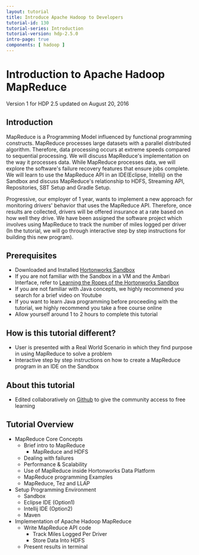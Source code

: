 ```yaml
---
layout: tutorial
title: Introduce Apache Hadoop to Developers
tutorial-id: 130
tutorial-series: Introduction
tutorial-version: hdp-2.5.0
intro-page: true
components: [ hadoop ]
---
```


# Introduction to Apache Hadoop MapReduce

Version 1 for HDP 2.5 updated on August 20, 2016

## Introduction

MapReduce is a Programming Model influenced by functional programming constructs. MapReduce processes large datasets with a parallel distributed algorithm. Therefore, data processing occurs at extreme speeds compared to sequential processing. We will discuss MapReduce's implementation on the way it processes data. While MapReduce processes data, we will explore the software's failure recovery features that ensure jobs complete. We will learn to use the MapReduce API in an IDE(Eclipse, Intellij) on the Sandbox and discuss MapReduce's relationship to HDFS, Streaming API, Repositories, SBT Setup and Gradle Setup.

Progressive, our employer of 1 year, wants to implement a new approach for monitoring drivers' behavior that uses the MapReduce API. Therefore, once results are collected, drivers will be offered insurance at a rate based on how well they drive. We have been assigned the software project which involves using MapReduce to track the number of miles logged per driver (In the tutorial, we will go through interactive step by step instructions for building this new program). 

## Prerequisites
*  Downloaded and Installed [Hortonworks Sandbox](http://hortonworks.com/products/hortonworks-sandbox/#install)
*  If you are not familiar with the Sandbox in a VM and the Ambari Interface, refer to 
[Learning the Ropes of the Hortonworks Sandbox](http://hortonworks.com/hadoop-tutorial/learning-the-ropes-of-the-hortonworks-sandbox/)
*  If you are not familiar with Java concepts, we highly recommend you search for a brief video on Youtube
*  If you want to learn Java programming before proceeding with the tutorial, we highly recommend you take a free course online
*  Allow yourself around 1 to 2 hours to complete this tutorial

## How is this tutorial different?
- User is presented with a Real World Scenario in which they find purpose in using MapReduce to solve a problem 
- Interactive step by step instructions on how to create a MapReduce program in an IDE on the Sandbox

## About this tutorial
- Edited collaboratively on [Github](https://github.com/hortonworks/tutorials-future/new/master/tutorials/hortonworks/introducing-apache-hadoop-to-java-developers) 
to give the community access to free learning

## Tutorial Overview
- MapReduce Core Concepts
  - Brief intro to MapReduce
    - MapReduce and HDFS
  - Dealing with failures
  - Performance & Scalability 
  - Use of MapReduce inside Hortonworks Data Platform
  - MapReduce programming Examples
  - MapReduce, Tez and LLAP
- Setup Programming Environment
  - Sandbox
  - Eclipse IDE (Option1)
  - Intellij IDE (Option2)
  - Maven
- Implementation of Apache Hadoop MapReduce
  - Write MapReduce API code
    - Track Miles Logged Per Driver
    - Store Data Into HDFS
  - Present results in terminal
